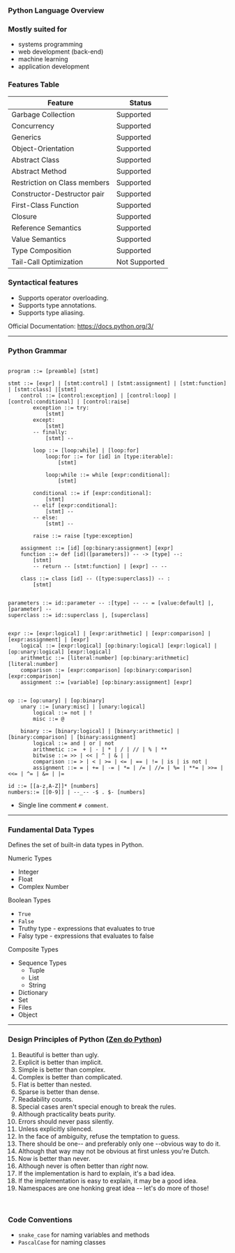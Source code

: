 ### Python Language Overview

### Mostly suited for
- systems programming
- web development (back-end)
- machine learning 
- application development

### Features Table

| Feature                      | Status        |
|------------------------------|---------------|
| Garbage Collection           | Supported     |
| Concurrency                  | Supported     |
| Generics                     | Supported     |
| Object-Orientation           | Supported     |
| Abstract Class               | Supported     |
| Abstract Method              | Supported     |
| Restriction on Class members | Supported     |
| Constructor-Destructor pair  | Supported     |
| First-Class Function         | Supported     |
| Closure                      | Supported     |
| Reference Semantics          | Supported     |
| Value Semantics              | Supported     |
| Type Composition             | Supported     |
| Tail-Call Optimization       | Not Supported |

### Syntactical features
- Supports operator overloading. 
- Supports type annotations.
- Supports type aliasing.

Official Documentation: https://docs.python.org/3/

---
### Python Grammar

```

program ::= [preamble] [stmt]

stmt ::= [expr] | [stmt:control] | [stmt:assignment] | [stmt:function] | [stmt:class] |[stmt]
	control ::= [control:exception] | [control:loop] | [control:conditional] | [control:raise]
		exception ::= try: 
			[stmt] 
		except:
			[stmt]
		-- finally: 
			[stmt] -- 

		loop ::= [loop:while] | [loop:for]
			loop:for ::= for [id] in [type:iterable]:
				[stmt]

			loop:while ::= while [expr:conditional]:
				[stmt]

		conditional ::= if [expr:conditional]:
			[stmt]
		-- elif [expr:conditional]:
			[stmt] --
		-- else: 
			[stmt] -- 

		raise ::= raise [type:exception]

	assignment ::= [id] [op:binary:assignment] [expr]
	function ::= def [id]([parameters]) -- -> [type] --:
		[stmt]
		-- return -- [stmt:function] | [expr] -- --

	class ::= class [id] -- ([type:superclass]) -- :
		[stmt]


parameters ::= id::parameter -- :[type] -- -- = [value:default] |, [parameter] --
superclass ::= id::superclass |, [superclass]


expr ::= [expr:logical] | [expr:arithmetic] | [expr:comparison] | [expr:assignment] | [expr]
	logical ::= [expr:logical] [op:binary:logical] [expr:logical] | [op:unary:logical] [expr:logical]
    arithmetic ::= [literal:number] [op:binary:arithmetic] [literal:number] 
    comparison ::= [expr:comparison] [op:binary:comparison] [expr:comparison]
    assignment ::= [variable] [op:binary:assignment] [expr]


op ::= [op:unary] | [op:binary]
	unary ::= [unary:misc] | [unary:logical]
        logical ::= not | !
        misc ::= @

	binary ::= [binary:logical] | [binary:arithmetic] | [binary:comparison] | [binary:assignment]
        logical ::= and | or | not
        arithmetic ::=  + | - | * | / | // | % | ** 
		bitwise ::= >> | << | ^ | & | |
        comparison ::= > | < | >= | <= | == | != | is | is not | 
        assignment ::= = | += | -= | *= | /= | //= | %= | **= | >>= | <<= | ^= | &= | |=

id ::= [[a-z,A-Z]]* [numbers]
numbers::= [[0-9]] | --_-- -$ . $- [numbers]

```
- Single line comment `# comment`.

---
### Fundamental Data Types
Defines the set of built-in data types in Python. 

Numeric Types
- Integer
- Float
- Complex Number

Boolean Types
- `True`
- `False`
- Truthy type - expressions that evaluates to true
- Falsy type - expressions that evaluates to false

Composite Types
- Sequence Types 
	- Tuple
	- List
	- String
- Dictionary
- Set
- Files
- Object

---
### Design Principles of Python ([Zen do Python](https://www.python.org/dev/peps/pep-0020/))
1. Beautiful is better than ugly.
2. Explicit is better than implicit.
3. Simple is better than complex.
4. Complex is better than complicated.
5. Flat is better than nested.
6. Sparse is better than dense.
7. Readability counts.
8. Special cases aren't special enough to break the rules.
9. Although practicality beats purity.
10. Errors should never pass silently.
11. Unless explicitly silenced.
12. In the face of ambiguity, refuse the temptation to guess.
13. There should be one-- and preferably only one --obvious way to do it.
14. Although that way may not be obvious at first unless you're Dutch.
15. Now is better than never.
16. Although never is often better than *right* now.
17. If the implementation is hard to explain, it's a bad idea.
18. If the implementation is easy to explain, it may be a good idea.
19. Namespaces are one honking great idea -- let's do more of those!

<br>

### Code Conventions
- `snake_case` for naming variables and methods 
- `PascalCase` for naming classes